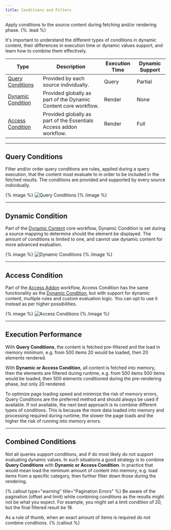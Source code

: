 ```yaml
---
title: Conditions and Filters
---
```


Apply conditions to the source content during fetching and/or rendering phase. {% .lead %}

It's important to understand the different types of conditions in dynamic content, their differences in execution time or dynamic values support, and learn how to combine them effectively.

| Type | Description | Execution Time | Dynamic Support |
| ---- | ----------- | -------------- | --------------- |
| [Query Conditions](#query-conditions) | Provided by each source individually. | Query | Partial |
| [Dynamic Condition](#dynamic-condition) | Provided globally as part of the Dynamic Content core workflow. | Render | None |
| [Access Condition](#access-condition) | Provided globally as part of the Essentials Access addon workflow. | Render | Full |

---

## Query Conditions

Filter and/or order query conditions are rules, applied during a query execution, that the content must evaluate to in order to be included in the fetched results. The conditions are provided and supported by every source individually.

{% image %}
![Query Conditions](/assets/ytp/sources/query-conditions.webp)
{% /image %}

---

## Dynamic Condition

Part of the [Dynamic Content](https://yootheme.com/support/yootheme-pro/joomla/dynamic-content#dynamic-conditions) core workflow, Dynamic Condition is set during a source mapping to determine should the element be displayed. The amount of conditions is limited to one, and cannot use dynamic content for more advanced evaluation.

{% image %}
![Dynamic Conditions](/assets/ytp/sources/dynamic-conditions.webp)
{% /image %}

---

## Access Condition

Part of the [Access Addon](/essentials-for-yootheme-pro/addons/access) workflow, Access Condition has the same functionality as the [Dynamic Condition](#dynamic-condition), but with support for dynamic content, multiple rules and custom evaluation logic. You can opt to use it instead as per higher possibilities.

{% image %}
![Access Conditions](/assets/ytp/sources/access-conditions.webp)
{% /image %}

---

## Execution Performance

With **Query Conditions**, the content is fetched pre-filtered and the load in memory minimum, e.g. from 500 items 20 would be loaded, then 20 elements rendered.

With **Dynamic or Access Condition**, all content is fetched into memory, then the elements are filtered during runtime, e.g. from 500 items 500 items would be loaded, then 500 elements conditioned during the pre-rendering phase, but only 20 rendered.

To optimize page loading speed and minimize the risk of memory errors, Query Conditions are the preferred method and should always be used if available. If not available, the next best approach is to combine different types of conditions. This is because the more data loaded into memory and processing required during runtime, the slower the page loads and the higher the risk of running into memory errors.

---

## Combined Conditions

Not all queries support conditions, and if do most likely do not support evaluating dynamic values. In such situations a good strategy is to combine **Query Conditions** with **Dynamic or Access Condition**. In practice that would mean load the minimum amount of content into memory, e.g. load items from a specific category, then further filter down those during the rendering.

{% callout type="warning" title="Pagination Errors" %}
Be aware of the pagination (offset and limit) while combining conditions as the results might not be what you expect. For example, you might set a limit condition of 20, but the final filtered result be 18.

As a rule of thumb, when an exact amount of items is required do not combine conditions.
{% /callout %}
